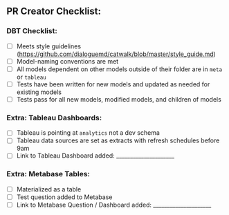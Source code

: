 ## PR Creator Checklist:
### DBT Checklist:
 - [ ] Meets style guidelines (https://github.com/dialoguemd/catwalk/blob/master/style_guide.md)
 - [ ] Model-naming conventions are met
 - [ ] All models dependent on other models outside of their folder are in `meta` or `tableau`
 - [ ] Tests have been written for new models and updated as needed for existing models
 - [ ] Tests pass for all new models, modified models, and children of models

### Extra: Tableau Dashboards:
 - [ ] Tableau is pointing at `analytics` not a dev schema
 - [ ] Tableau data sources are set as extracts with refresh schedules before 9am
 - [ ] Link to Tableau Dashboard added: _____________________

### Extra: Metabase Tables:
 - [ ] Materialized as a table
 - [ ] Test question added to Metabase
 - [ ] Link to Metabase Question / Dashboard added: _____________________
